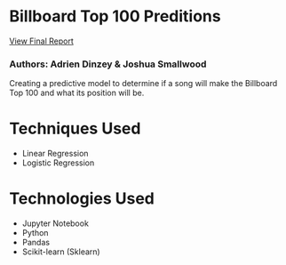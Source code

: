 # Billboard Top 100 Preditions
[View Final Report](https://github.com/adriendinzey/Billboard-Top-100-Preditions/blob/main/final_report.pdf)
### Authors: Adrien Dinzey & Joshua Smallwood
 Creating a predictive model to determine if a song will make the Billboard Top 100 and what its position will be.
# Techniques Used
- Linear Regression
- Logistic Regression
# Technologies Used
- Jupyter Notebook
- Python
- Pandas
- Scikit-learn (Sklearn)

